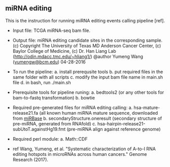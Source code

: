 ## miRNA editing
This is the instruction for running miRNA editing events calling pipeline [ref].

* Input file: TCGA miRNA-seq bam file.
* Output file: miRNA editing candidate sites in the corresponding sample.
 (c) Copyright The University of Texas MD Anderson Cancer Center,
 (c) Baylor College of Medicine,
 (c) Dr. Han Liang Lab (http://odin.mdacc.tmc.edu/~hliang1/)
 @author Yumeng Wang (yumengw@bcm.edu) 04-28-2016

* To run the pipeline:
a. install prerequsite tools
b. put required files in the same folder with all scripts
c. modify the input bam file name in main.sh file
d. in bash, run ./main.sh


* Prerequisite tools for pipeline runing:
a. bedtools2 (or any other tools for bam-to-fastq transformation)
b. bowtie

* Required pre-generated files for miRNA editing calling:
a. hsa-mature-release21.fa (all known human miRNA mature sequence, downloaded from [miRBase](http://www.mirbase.org)
b. secondaryStructure.oneresult (secondary structure of pre-miRNA, generated from RNAfold)
c. hsa-hairpin-release21-subUtoT.againstHg19.fmt (pre-miRNA align against reference genome)

* Required perl module:
a. Math::CDF

* ref
Wang, Yumeng, et al. "Systematic characterization of A-to-I RNA editing hotspots in microRNAs across human cancers." Genome Research (2017).
